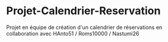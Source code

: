 # Projet-Calendrier-Reservation
Projet en équipe de création d'un calendrier de réservations en collaboration avec HAnto51 / Roms10000 / Nastumi26
